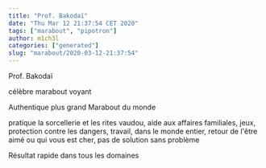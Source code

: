 ```yaml
---
title: "Prof. Bakodaï"
date: "Thu Mar 12 21:37:54 CET 2020"
tags: ["marabout", "pipotron"]
author: m1ch3l
categories: ["generated"]
slug: "marabout/2020-03-12-21:37:54"
---
```


Prof. Bakodaï

célèbre marabout voyant

Authentique plus grand Marabout du monde

pratique la sorcellerie et les rites vaudou, aide aux affaires familiales, jeux, protection contre les dangers, travail, dans le monde entier, retour de l'être aimé ou qui vous est cher, pas de solution sans problème

Résultat rapide dans tous les domaines
